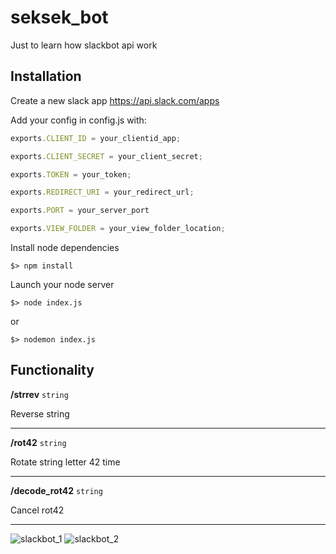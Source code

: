 # seksek_bot

Just to learn how slackbot api work

## Installation

Create a new slack app
https://api.slack.com/apps

Add your config in config.js with:
```javascript
exports.CLIENT_ID = your_clientid_app;

exports.CLIENT_SECRET = your_client_secret;

exports.TOKEN = your_token;

exports.REDIRECT_URI = your_redirect_url;

exports.PORT = your_server_port

exports.VIEW_FOLDER = your_view_folder_location;
```

Install node dependencies
```
$> npm install
```

Launch your node server
```
$> node index.js
```

or

```
$> nodemon index.js
```

## Functionality

**/strrev** `string`

Reverse string

---

**/rot42** `string`

Rotate string letter 42 time

---


**/decode_rot42** `string`

Cancel rot42

---


![slackbot_1](../assets/slackbot_1.png)
![slackbot_2](../assets/slackbot_2.png)
